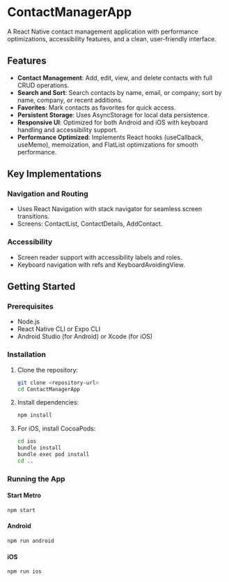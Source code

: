 # ContactManagerApp

A React Native contact management application with performance optimizations, accessibility features, and a clean, user-friendly interface.

## Features

- **Contact Management**: Add, edit, view, and delete contacts with full CRUD operations.
- **Search and Sort**: Search contacts by name, email, or company; sort by name, company, or recent additions.
- **Favorites**: Mark contacts as favorites for quick access.
- **Persistent Storage**: Uses AsyncStorage for local data persistence.
- **Responsive UI**: Optimized for both Android and iOS with keyboard handling and accessibility support.
- **Performance Optimized**: Implements React hooks (useCallback, useMemo), memoization, and FlatList optimizations for smooth performance.

## Key Implementations

### Navigation and Routing
- Uses React Navigation with stack navigator for seamless screen transitions.
- Screens: ContactList, ContactDetails, AddContact.

### Accessibility
- Screen reader support with accessibility labels and roles.
- Keyboard navigation with refs and KeyboardAvoidingView.

## Getting Started

### Prerequisites
- Node.js
- React Native CLI or Expo CLI
- Android Studio (for Android) or Xcode (for iOS)

### Installation

1. Clone the repository:
   ```sh
   git clone <repository-url>
   cd ContactManagerApp
   ```

2. Install dependencies:
   ```sh
   npm install
   ```

3. For iOS, install CocoaPods:
   ```sh
   cd ios
   bundle install
   bundle exec pod install
   cd ..
   ```

### Running the App

#### Start Metro
```sh
npm start
```

#### Android
```sh
npm run android
```

#### iOS
```sh
npm run ios
```

